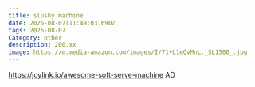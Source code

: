 ```yaml
---
title: slushy machine
date: 2025-08-07T11:49:03.690Z
tags: 2025-08-07
Category: other
description: 200.xx
image: https://m.media-amazon.com/images/I/71+L1eQvMnL._SL1500_.jpg
---
```

https://joylink.io/awesome-soft-serve-machine
AD